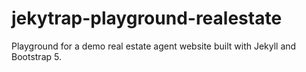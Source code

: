 # jekytrap-playground-realestate

Playground for a demo real estate agent website built with Jekyll and Bootstrap 5.
